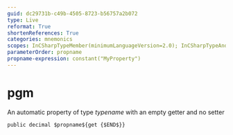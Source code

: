 ```yaml
---
guid: dc29731b-c49b-4505-8723-b56757a2b072
type: Live
reformat: True
shortenReferences: True
categories: mnemonics
scopes: InCSharpTypeMember(minimumLanguageVersion=2.0); InCSharpTypeAndNamespace(minimumLanguageVersion=2.0)
parameterOrder: propname
propname-expression: constant("MyProperty")
---
```


# pgm

An automatic property of type $typename$ with an empty getter and no setter

```
public decimal $propname${get {$END$}}
```
